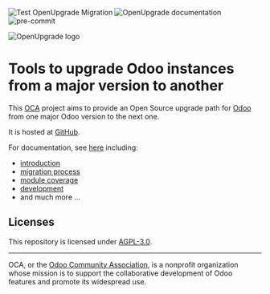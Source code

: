 ![Test OpenUpgrade Migration](https://github.com/OCA/OpenUpgrade/actions/workflows/test.yml/badge.svg?branch=14.0)
![OpenUpgrade documentation](https://github.com/OCA/OpenUpgrade/actions/workflows/documentation.yml/badge.svg?branch=14.0)
![pre-commit](https://github.com/OCA/OpenUpgrade/actions/workflows/pre-commit.yml/badge.svg?branch=14.0)

<!-- /!\ do not modify above this line -->

![OpenUpgrade logo](/docsource/images/OpenUpgrade.svg?raw=true)
# Tools to upgrade Odoo instances from a major version to another

This <a href="https://odoo-community.org">OCA</a> project aims to provide an
Open Source upgrade path for <a href="https://github.com/odoo/odoo">Odoo</a> from one
major Odoo version to the next one.

It is hosted at <a href="https://github.com/oca/openupgrade">GitHub</a>.

For documentation, see <a href="https://oca.github.io/OpenUpgrade">here</a> including:

- [introduction](https://oca.github.io/OpenUpgrade/intro.html)
- [migration process](https://oca.github.io/OpenUpgrade/migration_details.html)
- [module coverage](https://oca.github.io/OpenUpgrade/status.html)
- [development](https://oca.github.io/OpenUpgrade/development.html)
- and much more ...

<!-- /!\ do not modify below this line -->

## Licenses

This repository is licensed under [AGPL-3.0](LICENSE).

----

OCA, or the [Odoo Community Association](http://odoo-community.org/), is a nonprofit
organization whose mission is to support the collaborative development of Odoo features
and promote its widespread use.
